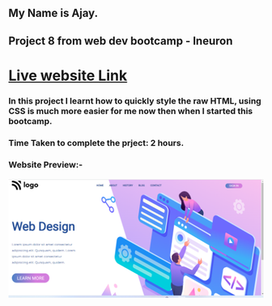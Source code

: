 ## My Name is Ajay.
## Project 8 from web dev bootcamp - Ineuron
# [Live website Link](https://web-des-template.netlify.app/)
### In this project I learnt how to quickly style the raw HTML, using CSS is much more easier for me now then when I started this bootcamp. 

### Time Taken to complete the prject: 2 hours.


### Website Preview:-

![Website preview](Screenshot.png)
